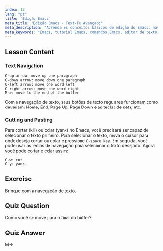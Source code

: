 ```yaml
---
index: 12
lang: "pt"
title: "Edição Emacs"
meta_title: "Edição Emacs - Text-Fu Avançado"
meta_description: "Aprenda os conceitos básicos de edição do Emacs: navegue pelo texto, corte e cole com eficiência. Este guia amigável para iniciantes ajuda você a dominar os comandos essenciais do Emacs para Linux."
meta_keywords: "Emacs, tutorial Emacs, comandos Emacs, editor de texto, editor Linux, navegação Emacs, Emacs para iniciantes, guia Emacs"
---
```


## Lesson Content

### Text Navigation

```
C-up arrow: move up one paragraph
C-down arrow: move down one paragraph
C-left arrow: move one word left
C-right arrow: move one word right
M->: move to the end of the buffer
```

Com a navegação de texto, seus botões de texto regulares funcionam como deveriam: Home, End, Page Up, Page Down e as teclas de seta, etc.

### Cutting and Pasting

Para cortar (kill) ou colar (yank) no Emacs, você precisará ser capaz de selecionar o texto primeiro. Para selecionar o texto, mova o cursor para onde deseja cortar ou colar e pressione `C-space key`. Em seguida, você pode usar as teclas de navegação para selecionar o texto desejado. Agora você pode cortar e colar assim:

```
C-w: cut
C-y: yank
```

## Exercise

Brinque com a navegação de texto.

## Quiz Question

Como você se move para o final do buffer?

## Quiz Answer

M->
